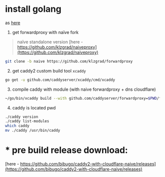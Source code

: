 

# install golang
as [here](https://www.geefire.eu.org/2020/09/20/install-golang-in-debian-10.html)

1. get forwardproxy with naïve fork
> naïve standalone version [here - https://github.com/klzgrad/naiveproxy](https://github.com/klzgrad/naiveproxy)
```bash
git clone -b naive https://github.com/klzgrad/forwardproxy
```

2. get caddy2 custom build tool `xcaddy`
```bash
go get -u github.com/caddyserver/xcaddy/cmd/xcaddy
```

3. compile caddy with module (with naive forwardproxy + dns cloudflare)
```bash
~/go/bin/xcaddy build --with github.com/caddyserver/forwardproxy=$PWD/forwardproxy --with github.com/caddy-dns/cloudflare
```

4. caddy is located pwd
```bash
./caddy version
./caddy list-modules
which caddy
mv ./caddy /usr/bin/caddy
```

# * pre build release download:
[here - https://github.com/bibugo/caddy2-with-cloudflare-naive/releases](https://github.com/bibugo/caddy2-with-cloudflare-naive/releases)
